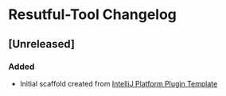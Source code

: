 <!-- Keep a Changelog guide -> https://keepachangelog.com -->

# Resutful-Tool Changelog

## [Unreleased]
### Added
- Initial scaffold created from [IntelliJ Platform Plugin Template](https://github.com/JetBrains/intellij-platform-plugin-template)
